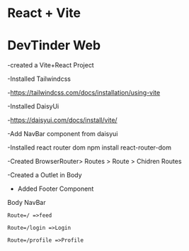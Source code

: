 # React + Vite

# DevTinder Web

-created a Vite+React Project

-Installed Tailwindcss

-https://tailwindcss.com/docs/installation/using-vite

-Installed DaisyUi

-https://daisyui.com/docs/install/vite/

-Add NavBar component from daisyui

-Installed react router dom
    npm install react-router-dom

-Created BrowserRouter> Routes > Route > Chidren Routes 

-Created a Outlet in Body

- Added Footer Component




Body
    NavBar
    
    Route=/ =>feed
    
    Route=/login =>Login
    
    Route=/profile =>Profile
